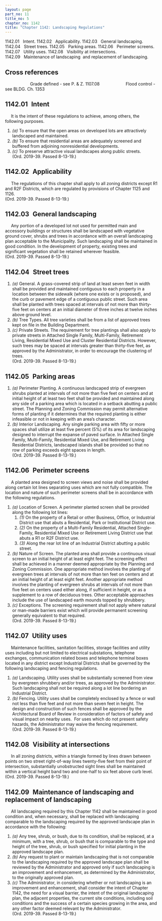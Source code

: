 ```yaml
---
layout: page
part_no: 11
title_no: 5
chapter_no: 1142
title: "Chapter 1142: Landscaping Regulations"
---
```


1142.01   Intent.
1142.02   Applicability.
1142.03   General landscaping.
1142.04   Street trees.
1142.05   Parking areas.
1142.06   Perimeter screens.
1142.07   Utility uses.
1142.08   Visibility at intersections.
1142.09   Maintenance of landscaping  and replacement of landscaping.

## Cross references

                     Grade defined - see P. & Z.
1107.08
                     Flood control - see BLDG. Ch.
1353

## 1142.01   Intent

     It is the intent of these regulations to achieve, among others, the
following purposes.

<p class="Markdown-list--a-1-A"></p>

1. _(a)_ To ensure that the open areas on developed lots are attractively
landscaped and maintained.
2. _(b)_ To ensure that residential areas are adequately screened and buffered
from adjoining nonresidential developments.
3. _(c)_ To preserve attractive visual landscapes along public streets.  
(Ord. 2019-39. Passed 8-13-19.)

## 1142.02   Applicability

     The regulations of this chapter shall apply to all zoning districts except
R1 and R2F Districts, which are regulated by provisions of Chapter 1125 and
1126.  
(Ord. 2019-39. Passed 8-13-19.)

## 1142.03   General landscaping

     Any portion of a developed lot not used for permitted main and accessory
buildings or structures shall be landscaped with vegetative ground cover,
shrubs and trees in accordance with an overall landscaping plan acceptable to
the Municipality. Such landscaping shall be maintained in good condition. In
the development of property, existing trees and significant vegetation shall be
retained wherever feasible.  
(Ord. 2019-39. Passed 8-13-19.)

## 1142.04   Street trees

<p class="Markdown-list--a-1-A"></p>

1. _(a)_ General. A grass-covered strip of land at least seven feet in width
shall be provided and maintained contiguous to each property in a location
between the sidewalk (where one exists or is proposed), and the curb or
pavement edge of a contiguous public street. Such area shall be planted with
trees spaced at intervals of not more than thirty-five feet on centers at an
initial diameter of three inches at twelve inches above ground level.
2. _(b)_ Tree Types. All tree varieties shall be from a list of approved trees
kept on file in the Building Department.
3. _(c)_ Private Streets. The requirement for tree plantings shall also apply
to private streets in Attached Single Family, Multi-Family, Retirement Living,
Residential Mixed Use and Cluster Residential Districts. However, such trees
may be spaced at intervals greater than thirty-five feet, as approved by the
Administrator, in order to encourage the clustering of trees.   
(Ord. 2019-39. Passed 8-13-19.)

## 1142.05   Parking areas

<p class="Markdown-list--a-1-A"></p>

1. _(a)_ Perimeter Planting. A continuous landscaped strip of evergreen shrubs
planted at intervals of not more than five feet on centers and at initial
height of at least two feet shall be provided and maintained along any side of
a parking area which is located in a setback abutting a public street. The
Planning and Zoning Commission may permit alternative forms of planting if it
determines that the required planting is either infeasible or not in keeping
with an area’s character.
2. _(b)_ Interior Landscaping. Any single parking area with fifty or more
spaces shall utilize at least five percent (5%) of its area for landscaping
designed to interrupt the expanse of paved surface. In Attached Single Family,
Multi-Family, Residential Mixed Use, and Retirement Living Residential
Districts, landscaped islands shall be provided so that no row of parking
exceeds eight spaces in length.  
(Ord. 2019-39. Passed 8-13-19.)

## 1142.06   Perimeter screens

     A planted area designed to screen views and noise shall be provided along
certain lot lines separating uses which are not fully compatible. The location
and nature of such perimeter screens shall be in accordance with the following
regulations.

<p class="Markdown-list--a-1-A"></p>

1. _(a)_ Location of Screen. A perimeter planted screen shall be provided along
the following lot lines:
    1. _(1)_ On the property of a Retail or other Business, Office, or
Industrial District use that abuts a Residential, Park or Institutional
District use.
    2. _(2)_ On the property of a Multi-Family Residential, Attached Single-
Family, Residential Mixed Use or Retirement Living District use that abuts a R1
or R2F District use.
    3. _(3)_ Along the rear lot line of an Industrial District abutting a public
street.
2. _(b)_ Nature of Screen. The planted area shall provide a continuous visual
screen to an initial height of at least eight feet. The screening effect shall
be achieved in a manner deemed appropriate by the Planning and Zoning
Commission. One appropriate method involves the planting of evergreen trees at
intervals of not more than ten feet on centers and at an initial height of at
least eight feet. Another appropriate method involves the planting of evergreen
shrubs at intervals of not more than five feet on centers used either along, if
sufficient in height, or as a supplement to a row of deciduous trees. Other
acceptable approaches include the use of landscaped earth mounds topped by
shrubbery.
3. _(c)_ Exceptions. The screening requirement shall not apply where natural or
man-made barriers exist which will provide permanent screening generally
equivalent to that required.  
(Ord. 2019-39. Passed 8-13-19.)

## 1142.07   Utility uses

     Maintenance facilities, sanitation facilities, storage facilities and
utility uses including but not limited to electrical substations, telephone
exchanges, communication related boxes and telephone terminal boxes located in
any district except Industrial Districts shall be governed by the following
landscaping and fencing regulations.

<p class="Markdown-list--a-1-A"></p>

1. _(a)_ Landscaping. Utility uses shall be substantially screened from view by
evergreen shrubbery and/or trees, as approved by the Administrator. Such
landscaping shall not be required along a lot line bordering an Industrial
District.
2. _(b)_ Fencing. Utility uses shall be completely enclosed by a fence or wall
not less than five feet and not more than seven feet in height. The design and
construction of such fences shall be approved by the Architectural Board of
Review in consideration of factors of safety and visual impact on nearby uses. 
For uses which do not present safety hazards, the Administrator may waive the
fencing requirement.  
(Ord. 2019-39. Passed 8-13-19.)

## 1142.08   Visibility at intersections

     In all zoning districts, within a triangle formed by lines drawn between
points on two street right-of-way lines twenty-five feet from their point of
intersection, substantially unobstructed sight lines shall be maintained within
a vertical height band two and one-half to six feet above curb level.  
(Ord. 2019-39. Passed 8-13-19.)

## 1142.09   Maintenance of landscaping and replacement of landscaping

     All landscaping required by this Chapter 1142 shall be maintained in good condition and, when necessary, shall be
replaced with landscaping comparable to the landscaping required by the
approved landscape plan in accordance with the following:

<p class="Markdown-list--a-1-A"></p>

1. _(a)_ Any tree, shrub, or bush, due to its condition, shall be replaced, at
a minimum, with a tree, shrub, or bush that is comparable to the type and
height of the tree, shrub, or bush specified for initial planting in the
approved landscape plan. 
2. _(b)_ Any request to plant or maintain landscaping that is not comparable to
the landscaping required by the approved landscape plan shall be reviewed by
the Administrator and approved only if such landscaping is an improvement and
enhancement, as determined by the Administrator, to the originally approved
plan.
3. _(c)_ The Administrator, in considering whether or not landscaping is an
improvement and enhancement, shall consider the intent of Chapter 1142, the need for a visual barrier, the intent of the original landscaping
plan, the adjacent properties, the current site conditions, including soil
conditions and the success of a certain species growing in the area, and any
other factor deemed relevant by the Administrator.  
(Ord. 2019-39. Passed 8-13-19.)
